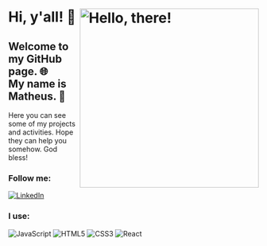 # Hi,  y'all! 👋 <a href="#"> <img src="https://media.tenor.com/l_bu3JheqaoAAAAC/clint-eastwood-the-good-the-bad-and-the-ugly.gif" title="hello" width="360" height="auto" align="right" alt="Hello, there!"> </a>
## Welcome to my GitHub page. 🌐 <br> My name is Matheus. 🤝
Here you can see some of my projects and activities. Hope they can help you somehow. God bless!
### Follow me:
[![LinkedIn](https://img.shields.io/badge/LinkedIn-0077B5?style=for-the-badge&logo=linkedin&logoColor=white)](https://www.linkedin.com/in/matheus-ramos-front-enddeveloper/)
### I use: 
![JavaScript](https://img.shields.io/badge/JavaScript-323330?style=for-the-badge&logo=javascript&logoColor=F7DF1E
)
![HTML5](https://img.shields.io/badge/HTML5-E34F26?style=for-the-badge&logo=html5&logoColor=white)
![CSS3](https://img.shields.io/badge/CSS3-1572B6?style=for-the-badge&logo=css3&logoColor=white)
![React](https://img.shields.io/badge/React-20232A?style=for-the-badge&logo=react&logoColor=61DAFB)



